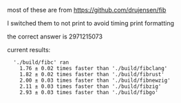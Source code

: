 most of these are from https://github.com/drujensen/fib

I switched them to not print to avoid timing print formatting

the correct answer is 2971215073

current results:
```
  './build/fibc' ran
    1.76 ± 0.02 times faster than './build/fibclang'
    1.82 ± 0.02 times faster than './build/fibrust'
    2.00 ± 0.03 times faster than './build/fibnewzig'
    2.11 ± 0.03 times faster than './build/fibzig'
    2.93 ± 0.03 times faster than './build/fibgo'
```
